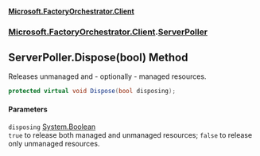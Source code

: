 #### [Microsoft.FactoryOrchestrator.Client](./Microsoft-FactoryOrchestrator-Client.md 'Microsoft.FactoryOrchestrator.Client')
### [Microsoft.FactoryOrchestrator.Client](./Microsoft-FactoryOrchestrator-Client.md 'Microsoft.FactoryOrchestrator.Client').[ServerPoller](./Microsoft-FactoryOrchestrator-Client-ServerPoller.md 'Microsoft.FactoryOrchestrator.Client.ServerPoller')
## ServerPoller.Dispose(bool) Method
Releases unmanaged and - optionally - managed resources.  
```csharp
protected virtual void Dispose(bool disposing);
```
#### Parameters
<a name='Microsoft-FactoryOrchestrator-Client-ServerPoller-Dispose(bool)-disposing'></a>
`disposing` [System.Boolean](https://docs.microsoft.com/en-us/dotnet/api/System.Boolean 'System.Boolean')  
`true` to release both managed and unmanaged resources; `false` to release only unmanaged resources.  
  
